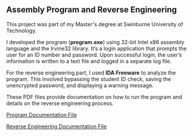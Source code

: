 ## Assembly Program and Reverse Engineering
This project was part of my Master's degree at Swinburne University of Technology.

I developed the program (**program.exe**) using 32-bit Intel x86 assembly language and the Irvine32 library. It’s a login application that prompts the user for an ID number and password. Upon successful login, the user’s information is written to a text file and logged in a separate log file.

For the reverse engineering part, I used **IDA Freeware** to analyze the program. This involved bypassing the student ID check, saving the unencrypted password, and displaying a warning message. 

These PDF files provide documentation on how to run the program and details on the reverse engineering process.

<a href="Program_Documentation.pdf" class="image fit" type="application/pdf">Program Documentation File</a>

<a href="Reverse_Engineering_Documentation.pdf" class="image fit" type="application/pdf">Reverse Engineering Documentation File</a>
